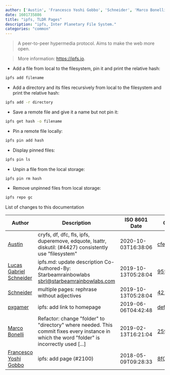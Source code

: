 ```yaml
---
author: ['Austin', 'Francesco Yoshi Gobbo', 'Schneider', 'Marco Bonelli', 'pxgamer', 'Lucas Gabriel Schneider']
date: 1601735886
title: "ipfs, TLDR Pages"
description: "ipfs, Inter Planetary File System."
categories: "common"
---
```

> A peer-to-peer hypermedia protocol. Aims to make the web more open.

> More information: <https://ipfs.io>.

- Add a file from local to the filesystem, pin it and print the relative hash:

```bash
ipfs add filename
```

- Add a directory and its files recursively from local to the filesystem and print the relative hash:

```bash
ipfs add -r directory
```

- Save a remote file and give it a name but not pin it:

```bash
ipfs get hash -o filename
```

- Pin a remote file locally:

```bash
ipfs pin add hash
```

- Display pinned files:

```bash
ipfs pin ls
```

- Unpin a file from the local storage:

```bash
ipfs pin rm hash
```

- Remove unpinned files from local storage:

```bash
ipfs repo gc
```
List of changes to this documentation


Author | Description | ISO 8601 Date | GitHub link
------|-----|-----|-----
[Austin](mailto:Hoi15A@users.noreply.github.com) | cryfs, df, dfc, fls, ipfs, duperemove, edquote, lsattr, diskutil: (#4427) consistently use "filesystem" | 2020-10-03T16:38:06 | [cfe462c57f20](https://github.com/tldr-pages/tldr/commit/cfe462c57f20c344dad34717378c442dc32cadc2)
[Lucas Gabriel Schneider](mailto:casdpa@gmail.com) | ipfs.md: update description Co-Authored-By: Starbeamrainbowlabs <sbrl@starbeamrainbowlabs.com> | 2019-10-13T05:28:04 | [9559a85db49f](https://github.com/tldr-pages/tldr/commit/9559a85db49f3cc2732127513bac8f84d631a1ce)
[Schneider](mailto:lucas.schneider@sap.com) | multiple pages: rephrase without adjectives | 2019-10-13T05:28:04 | [42152ed45923](https://github.com/tldr-pages/tldr/commit/42152ed459230c2b244529f0c5990335e0057c6c)
[pxgamer](mailto:owzie123@gmail.com) | ipfs: add link to homepage | 2019-06-06T04:42:48 | [defe8def16ab](https://github.com/tldr-pages/tldr/commit/defe8def16abd904801507e7d3c5cca313b6f5b0)
[Marco Bonelli](mailto:mb5.marcob@gmail.com) | Refactor: change "folder" to "directory" where needed. This commit fixes every instance in which the word "folder" is incorrectly used [...] | 2019-02-13T16:21:04 | [2599a6de483a](https://github.com/tldr-pages/tldr/commit/2599a6de483a70601ab17b29e0f18a5a8bdcaa12)
[Francesco Yoshi Gobbo](mailto:yoshi@fgobbo.com) | ipfs: add page (#2100) | 2018-05-09T09:28:33 | [8f0cf8c65343](https://github.com/tldr-pages/tldr/commit/8f0cf8c65343fa8020650d6bffca4848bcee64fc)

